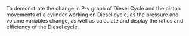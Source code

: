 To demonstrate the change in P-v graph of Diesel Cycle and the piston movements of a cylinder working on Diesel cycle, as the pressure and volume variables change, as well as calculate and display the ratios and efficiency of the Diesel cycle. 
